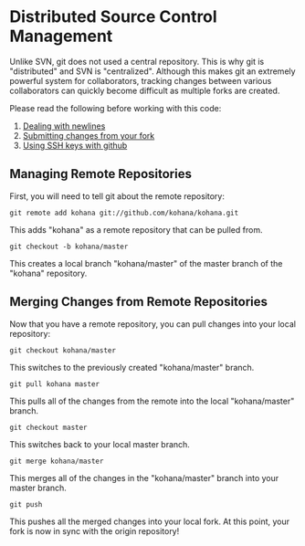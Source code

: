 # Distributed Source Control Management

Unlike SVN, git does not used a central repository. This is why git is "distributed" and SVN is
"centralized". Although this makes git an extremely powerful system for collaborators, tracking
changes between various collaborators can quickly become difficult as multiple forks are created.

Please read the following before working with this code:

1. [Dealing with newlines](http://github.com/guides/dealing-with-newlines-in-git)
2. [Submitting changes from your fork](http://github.com/guides/fork-a-project-and-submit-your-modifications)
3. [Using SSH keys with github](http://github.com/guides/how-to-not-have-to-type-your-password-for-every-push)

## Managing Remote Repositories

First, you will need to tell git about the remote repository:

    git remote add kohana git://github.com/kohana/kohana.git

This adds "kohana" as a remote repository that can be pulled from.

    git checkout -b kohana/master

This creates a local branch "kohana/master" of the master branch of the "kohana" repository.

## Merging Changes from Remote Repositories

Now that you have a remote repository, you can pull changes into your local repository:

    git checkout kohana/master

This switches to the previously created "kohana/master" branch.

    git pull kohana master

This pulls all of the changes from the remote into the local "kohana/master" branch.

    git checkout master

This switches back to your local master branch.

    git merge kohana/master

This merges all of the changes in the "kohana/master" branch into your master branch.

    git push

This pushes all the merged changes into your local fork. At this point, your fork is now in sync
with the origin repository!
